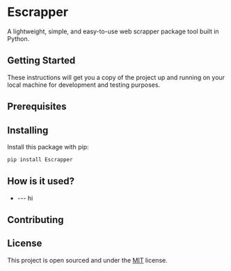 # Escrapper
A lightweight, simple, and easy-to-use web scrapper package tool built in Python.

## Getting Started
These instructions will get you a copy of the project up and running on your local machine for development and testing purposes.

## Prerequisites

## Installing

Install this package with pip:

```python
pip install Escrapper

```

## How is it used?

- --- hi

## Contributing


## License
This project is open sourced and under the <a href="https://github.com/MediBoss/Escrapper/blob/master/LICENSE">MIT</a> license.

